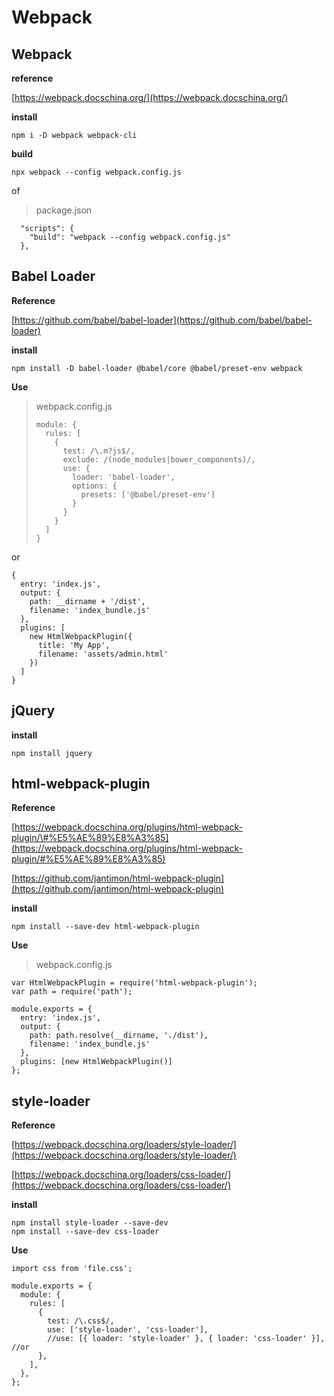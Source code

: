 # Webpack

## Webpack

**reference**

[https://webpack.docschina.org/](https://webpack.docschina.org/)

**install**

```text
npm i -D webpack webpack-cli
```

**build**

```text
npx webpack --config webpack.config.js
```

of

> package.json

```text
  "scripts": {
    "build": "webpack --config webpack.config.js"
  },
```

## Babel Loader

**Reference**

[https://github.com/babel/babel-loader](https://github.com/babel/babel-loader)

**install**

```text
npm install -D babel-loader @babel/core @babel/preset-env webpack
```

**Use**

> webpack.config.js
>
> ```text
> module: {
>   rules: [
>     {
>       test: /\.m?js$/,
>       exclude: /(node_modules|bower_components)/,
>       use: {
>         loader: 'babel-loader',
>         options: {
>           presets: ['@babel/preset-env']
>         }
>       }
>     }
>   ]
> }
> ```

or

```text
{
  entry: 'index.js',
  output: {
    path: __dirname + '/dist',
    filename: 'index_bundle.js'
  },
  plugins: [
    new HtmlWebpackPlugin({
      title: 'My App',
      filename: 'assets/admin.html'
    })
  ]
}
```

## jQuery

**install**

```text
npm install jquery
```

## html-webpack-plugin

**Reference**

[https://webpack.docschina.org/plugins/html-webpack-plugin/\#%E5%AE%89%E8%A3%85](https://webpack.docschina.org/plugins/html-webpack-plugin/#%E5%AE%89%E8%A3%85)

[https://github.com/jantimon/html-webpack-plugin](https://github.com/jantimon/html-webpack-plugin)

**install**

```text
npm install --save-dev html-webpack-plugin
```

**Use**

> webpack.config.js

```text
var HtmlWebpackPlugin = require('html-webpack-plugin');
var path = require('path');

module.exports = {
  entry: 'index.js',
  output: {
    path: path.resolve(__dirname, './dist'),
    filename: 'index_bundle.js'
  },
  plugins: [new HtmlWebpackPlugin()]
};
```

## style-loader

**Reference**

[https://webpack.docschina.org/loaders/style-loader/](https://webpack.docschina.org/loaders/style-loader/)

[https://webpack.docschina.org/loaders/css-loader/](https://webpack.docschina.org/loaders/css-loader/)

**install**

```text
npm install style-loader --save-dev
npm install --save-dev css-loader
```

**Use**

```text
import css from 'file.css';
```

```text
module.exports = {
  module: {
    rules: [
      {
        test: /\.css$/,
        use: ['style-loader', 'css-loader'],
        //use: [{ loader: 'style-loader' }, { loader: 'css-loader' }],  //or
      },
    ],
  },
};
```

